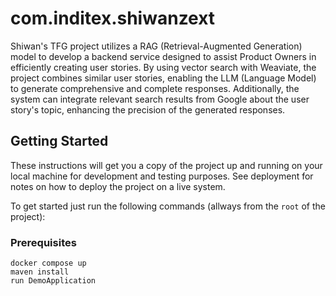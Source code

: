 # com.inditex.shiwanzext

Shiwan's TFG project utilizes a RAG (Retrieval-Augmented Generation) model to develop a backend service designed to assist Product Owners in efficiently creating user stories. 
By using vector search with Weaviate, the project combines similar user stories, enabling the LLM (Language Model) to generate comprehensive and complete responses. 
Additionally, the system can integrate relevant search results from Google about the user story's topic, enhancing the precision of the generated responses.

## Getting Started

These instructions will get you a copy of the project up and running on your local machine for development and testing purposes. See deployment for notes on how to deploy the project on a live system.

To get started just run the following commands (allways from the `root` of the project):

### Prerequisites

```
docker compose up
maven install
run DemoApplication

```
